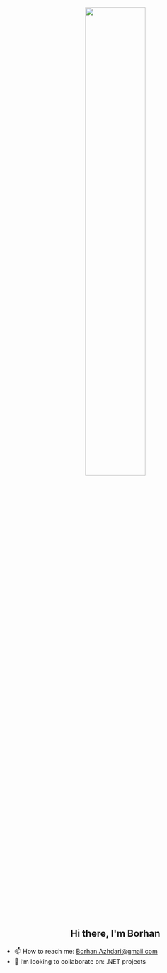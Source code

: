 <!--
**Borhan-az/Borhan-az** is a ✨ _special_ ✨ repository because its `README.md` (this file) appears on your GitHub profile.
Here are some ideas to get you started:
- 🔭 I’m currently working on ...
- 🌱 I’m currently learning ...
- 👯 I’m looking to collaborate on ...
- 🤔 I’m looking for help with ...
- 💬 Ask me about ...
- 📫 How to reach me: ...
- 😄 Pronouns: ...
- ⚡ Fun fact: ...
-->
<div align="center">
  <!-- <img width=57% src="https://i.imgur.com/8MupZHY.gif" />-->
  <img width=52% src="https://media.tenor.com/1RlgYVsgxA0AAAAM/samurai-ronin.gif" />
</div>
  
<br> 
<h2 align="center">Hi there, I'm Borhan</h2>

<!--
<p align="center"> 
 <strong>
   skills in
  </strong>
</p>
--> 
<!--
<p align="center"> 
  <img src="https://raw.githubusercontent.com/devicons/devicon/master/icons/csharp/csharp-original.svg" alt="csharp" width="40" height="40" />
 &nbsp; 
 <img src="https://raw.githubusercontent.com/devicons/devicon/master/icons/dot-net/dot-net-original-wordmark.svg" alt="dotnet" width="40" height="40" />
 &nbsp; 
 <img src="https://upload.wikimedia.org/wikipedia/commons/e/ee/.NET_Core_Logo.svg" alt="javascript" width="45" height="45" />
 &nbsp; 
 <img src="https://e7.pngegg.com/pngimages/170/924/png-clipart-microsoft-sql-server-microsoft-azure-sql-database-microsoft-text-logo.png" alt="Sql" width="45" height="45" />
 &nbsp; 
 <img src="https://upload.wikimedia.org/wikipedia/commons/d/d9/Node.js_logo.svg" alt="NodeJs" width="55" height="55" />
</p>
-->

- 📫 How to reach me: Borhan.Azhdari@gmail.com
- 👯 I’m looking to collaborate on: .NET projects

</br>
<!--
<p align="Center">
 <a href="#" alt="Borhan's github stats">
  <img src="https://github-readme-stats.vercel.app/api?username=Borhan-az&theme=tokyonight&show_icons=true" />
 </a>
 &nbsp;&nbsp;&nbsp;&nbsp;&nbsp;&nbsp;
 <a href="#" alt="Borhan's github stats">
  <img src="https://github-readme-stats.vercel.app/api/top-langs/?username=borhan-az&exclude_repo=Sample_CQRS,NodeAPI,AspNetCoreDDD&theme=tokyonight&hide=html,TypeScript,Powershell&langs_count=3" />
 </a>
</p>
-->
